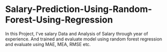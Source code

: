 # Salary-Prediction-Using-Random-Forest-Using-Regression
In this Project, I've salary Data and Analysis of Salary through year of experience. And trained and evaluate model using random forest regression and evaluate using MAE, MEA, RMSE etc.
